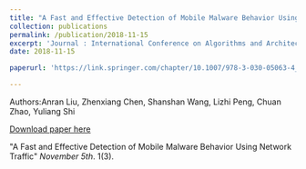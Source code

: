 ```yaml
---
title: "A Fast and Effective Detection of Mobile Malware Behavior Using Network Traffic"
collection: publications
permalink: /publication/2018-11-15
excerpt: 'Journal : International Conference on Algorithms and Architectures for Parallel Processing'
date: 2018-11-15

paperurl: 'https://link.springer.com/chapter/10.1007/978-3-030-05063-4_10'

---
```

Authors:Anran Liu, Zhenxiang Chen, Shanshan Wang, Lizhi Peng, Chuan Zhao, Yuliang Shi

[Download paper here](https://link.springer.com/chapter/10.1007/978-3-030-05063-4_10)

 "A Fast and Effective Detection of Mobile Malware Behavior Using Network Traffic" <i>November 5th</i>. 1(3).